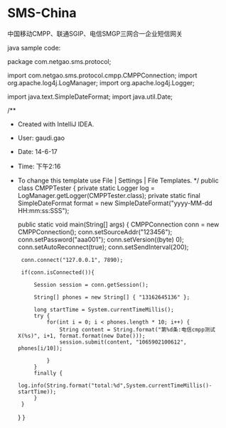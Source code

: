 SMS-China
=========

中国移动CMPP、联通SGIP、电信SMGP三网合一企业短信网关

java sample code:


package com.netgao.sms.protocol;

import com.netgao.sms.protocol.cmpp.CMPPConnection;
import org.apache.log4j.LogManager;
import org.apache.log4j.Logger;

import java.text.SimpleDateFormat;
import java.util.Date;

/**
 * Created with IntelliJ IDEA.
 * User: gaudi.gao
 * Date: 14-6-17
 * Time: 下午2:16
 * To change this template use File | Settings | File Templates.
 */
public class CMPPTester {
    private static Logger log = LogManager.getLogger(CMPPTester.class);
    private static final SimpleDateFormat format = new SimpleDateFormat("yyyy-MM-dd HH:mm:ss:SSS");

    public static void main(String[] args) {
        CMPPConnection conn = new CMPPConnection();
        conn.setSourceAddr("123456");
        conn.setPassword("aaa001");
        conn.setVersion((byte) 0);
        conn.setAutoReconnect(true);
        conn.setSendInterval(200);

        conn.connect("127.0.0.1", 7890);

        if(conn.isConnected()){

            Session session = conn.getSession();

            String[] phones = new String[] { "13162645136" };

            long startTime = System.currentTimeMillis();
            try {
                for(int i = 0; i < phones.length * 10; i++) {
                    String content = String.format("第%d条:电信cmpp测试X(%s)", i+1, format.format(new Date()));
                    session.submit(content, "1065902100612", phones[i/10]);

                }
            }
            finally {
                log.info(String.format("total:%d",System.currentTimeMillis()-startTime));
            }
        }
    }
}

